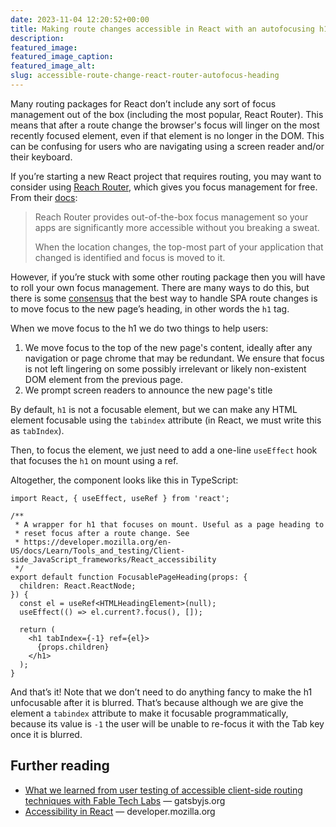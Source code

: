 ```yaml
---
date: 2023-11-04 12:20:52+00:00
title: Making route changes accessible in React with an autofocusing h1
description:
featured_image:
featured_image_caption:
featured_image_alt:
slug: accessible-route-change-react-router-autofocus-heading
---
```


Many routing packages for React don’t include any sort of focus management out of the box (including the most popular, React Router). This means that after a route change the browser's focus will linger on the most recently focused element, even if that element is no longer in the DOM. This can be confusing for users who are navigating using a screen reader and/or their keyboard.

If you’re starting a new React project that requires routing, you may want to consider using [Reach Router](https://reach.tech/router/), which gives you focus management for free. From their [docs](https://reach.tech/router/accessibility):

> Reach Router provides out-of-the-box focus management so your apps are significantly more accessible without you breaking a sweat.
> 
> When the location changes, the top-most part of your application that changed is identified and focus is moved to it.

However, if you’re stuck with some other routing package then you will have to roll your own focus management. There are many ways to do this, but there is some [consensus](https://www.gatsbyjs.com/blog/2019-07-11-user-testing-accessible-client-routing/) that the best way to handle SPA route changes is to move focus to the new page’s heading, in other words the `h1` tag.

When we move focus to the h1 we do two things to help users:

1. We move focus to the top of the new page's content, ideally after any navigation or page chrome that may be redundant. We ensure that focus is not left lingering on some possibly irrelevant or likely non-existent DOM element from the previous page.
2. We prompt screen readers to announce the new page's title

By default, `h1` is not a focusable element, but we can make any HTML element focusable using the `tabindex` attribute (in React, we must write this as `tabIndex`). 

Then, to focus the element, we just need to add a one-line `useEffect` hook that focuses the `h1` on mount using a ref. 

Altogether, the component looks like this in TypeScript:

```tsx
import React, { useEffect, useRef } from 'react';

/**
 * A wrapper for h1 that focuses on mount. Useful as a page heading to
 * reset focus after a route change. See
 * https://developer.mozilla.org/en-US/docs/Learn/Tools_and_testing/Client-side_JavaScript_frameworks/React_accessibility
 */
export default function FocusablePageHeading(props: {
  children: React.ReactNode;
}) {
  const el = useRef<HTMLHeadingElement>(null);
  useEffect(() => el.current?.focus(), []);

  return (
    <h1 tabIndex={-1} ref={el}>
      {props.children}
    </h1>
  );
}
```

And that’s it! Note that we don’t need to do anything fancy to make the h1 unfocusable after it is blurred. That’s because although we are give the element a `tabindex` attribute to make it focusable programmatically, because its value is `-1`  the user will be unable to re-focus it with the Tab key once it is blurred.

## Further reading

- [What we learned from user testing of accessible client-side routing techniques with Fable Tech Labs](https://www.gatsbyjs.com/blog/2019-07-11-user-testing-accessible-client-routing/) — gatsbyjs.org
- [Accessibility in React](https://developer.mozilla.org/en-US/docs/Learn/Tools_and_testing/Client-side_JavaScript_frameworks/React_accessibility) — developer.mozilla.org
